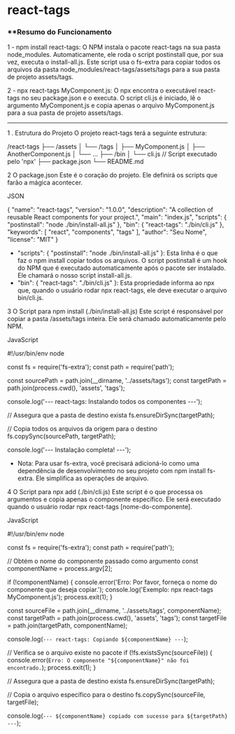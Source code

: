 # react-tags

### **Resumo do Funcionamento

 1 - npm install react-tags: O NPM instala o pacote react-tags na sua pasta node_modules. Automaticamente, ele roda o script postinstall que, por sua vez, executa o install-all.js. Este script usa o fs-extra para copiar todos os arquivos da pasta node_modules/react-tags/assets/tags para a sua pasta de projeto assets/tags.

 2 - npx react-tags MyComponent.js: O npx encontra o executável react-tags no seu package.json e o executa. O script cli.js é iniciado, lê o argumento MyComponent.js e copia apenas o arquivo MyComponent.js para a sua pasta de projeto assets/tags.

--- 
1 . Estrutura do Projeto
O projeto react-tags terá a seguinte estrutura:

/react-tags
├── /assets
│   └── /tags
│       ├── MyComponent.js
│       ├── AnotherComponent.js
│       └── ...
├── /bin
│   └── cli.js  // Script executado pelo 'npx'
├── package.json
└── README.md

2 O package.json
Este é o coração do projeto. Ele definirá os scripts que farão a mágica acontecer.

JSON

{
  "name": "react-tags",
  "version": "1.0.0",
  "description": "A collection of reusable React components for your project.",
  "main": "index.js",
  "scripts": {
    "postinstall": "node ./bin/install-all.js"
  },
  "bin": {
    "react-tags": "./bin/cli.js"
  },
  "keywords": [
    "react",
    "components",
    "tags"
  ],
  "author": "Seu Nome",
  "license": "MIT"
}

 - "scripts": { "postinstall": "node ./bin/install-all.js" }: Esta linha é o que faz o npm install copiar todos os arquivos. O script postinstall é um hook do NPM que é executado automaticamente após o pacote ser instalado. Ele chamará o nosso script install-all.js.
 - "bin": { "react-tags": "./bin/cli.js" }: Esta propriedade informa ao npx que, quando o usuário rodar npx react-tags, ele deve executar o arquivo bin/cli.js. 

3 O Script para npm install (./bin/install-all.js)
Este script é responsável por copiar a pasta /assets/tags inteira. Ele será chamado automaticamente pelo NPM.

JavaScript

#!/usr/bin/env node

const fs = require('fs-extra');
const path = require('path');

const sourcePath = path.join(__dirname, '../assets/tags');
const targetPath = path.join(process.cwd(), 'assets', 'tags');

console.log('--- react-tags: Instalando todos os componentes ---');

// Assegura que a pasta de destino exista
fs.ensureDirSync(targetPath);

// Copia todos os arquivos da origem para o destino
fs.copySync(sourcePath, targetPath);

console.log('--- Instalação completa! ---'); 

 - Nota: Para usar fs-extra, você precisará adicioná-lo como uma dependência de desenvolvimento no seu projeto com npm install fs-extra. Ele simplifica as operações de arquivo. 

4 O Script para npx add (./bin/cli.js)
Este script é o que processa os argumentos e copia apenas o componente específico. Ele será executado quando o usuário rodar npx react-tags [nome-do-componente].

JavaScript

#!/usr/bin/env node

const fs = require('fs-extra');
const path = require('path');

// Obtém o nome do componente passado como argumento
const componentName = process.argv[2];

if (!componentName) {
  console.error('Erro: Por favor, forneça o nome do componente que deseja copiar.');
  console.log('Exemplo: npx react-tags MyComponent.js');
  process.exit(1);
}

const sourceFile = path.join(__dirname, '../assets/tags', componentName);
const targetPath = path.join(process.cwd(), 'assets', 'tags');
const targetFile = path.join(targetPath, componentName);

console.log(`--- react-tags: Copiando ${componentName} ---`);

// Verifica se o arquivo existe no pacote
if (!fs.existsSync(sourceFile)) {
  console.error(`Erro: O componente "${componentName}" não foi encontrado.`);
  process.exit(1);
}

// Assegura que a pasta de destino exista
fs.ensureDirSync(targetPath);

// Copia o arquivo específico para o destino
fs.copySync(sourceFile, targetFile);

console.log(`--- ${componentName} copiado com sucesso para ${targetPath} ---`);
 


